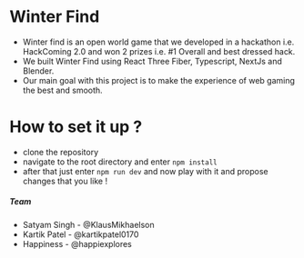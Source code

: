 # Winter Find
- Winter find is an open world game that we developed in a hackathon i.e. HackComing 2.0 and won 2 prizes i.e. #1 Overall and best dressed hack.
- We built Winter Find using React Three Fiber, Typescript, NextJs and Blender.
- Our main goal with this project is to make the experience of web gaming the best and smooth.
# How to set it up ?
- clone the repository
- navigate to the root directory and enter `npm install`
- after that just enter `npm run dev` and now play with it and propose changes that you like !


##### Team 
- Satyam Singh - @KlausMikhaelson
- Kartik Patel - @kartikpatel0170
- Happiness - @happiexplores